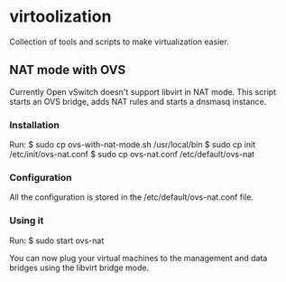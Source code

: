 # virtoolization

Collection of tools and scripts to make virtualization easier.

## NAT mode with OVS

Currently Open vSwitch doesn't support libvirt in NAT mode. This script starts 
an OVS bridge, adds NAT rules and starts a dnsmasq instance.

### Installation

Run:
    $ sudo cp ovs-with-nat-mode.sh /usr/local/bin
    $ sudo cp init /etc/init/ovs-nat.conf
    $ sudo cp ovs-nat.conf /etc/default/ovs-nat


### Configuration

All the configuration is stored in the /etc/default/ovs-nat.conf file.

### Using it

Run:
    $ sudo start ovs-nat

You can now plug your virtual machines to the management and data bridges using 
the libvirt bridge mode.
